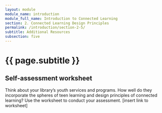```yaml
---
layout: module
module_name: introduction
module_full_name: Introduction to Connected Learning
section: 2. Connected Learning Design Principles
permalink: /introduction/section-2-5/
subtitle: Additional Resources
subsection: five
---
```


# {{ page.subtitle }}

## Self-assessment worksheet
Think about your library’s youth services and programs. How well do they incorporate the spheres of teen learning and design principles of connected learning? Use the worksheet to conduct your assessment. 
[insert link to worksheet]
